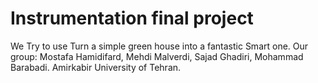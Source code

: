 # Instrumentation final project
We Try to use Turn a simple green house into a fantastic Smart one. Our group: 
Mostafa Hamidifard, Mehdi Malverdi, Sajad Ghadiri, Mohammad Barabadi.
Amirkabir University of Tehran.
